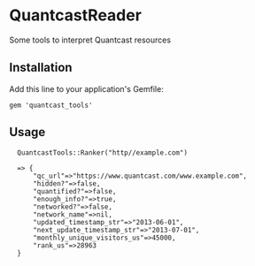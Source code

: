 # QuantcastReader

Some tools to interpret Quantcast resources

## Installation

Add this line to your application's Gemfile:

    gem 'quantcast_tools'



## Usage

      QuantcastTools::Ranker("http//example.com")

      => {
          "qc_url"=>"https://www.quantcast.com/www.example.com",
          "hidden?"=>false,
          "quantified?"=>false,
          "enough_info?"=>true,
          "networked?"=>false,
          "network_name"=>nil,
          "updated_timestamp_str"=>"2013-06-01",
          "next_update_timestamp_str"=>"2013-07-01",
          "monthly_unique_visitors_us"=>45000,
          "rank_us"=>28963
      }
